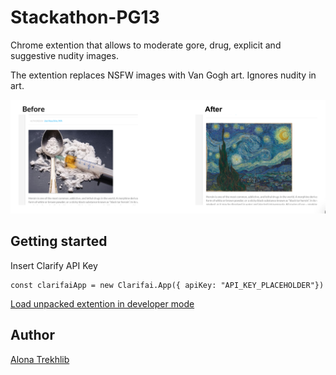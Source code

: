 # Stackathon-PG13

Chrome extention that allows to moderate gore, drug, explicit and suggestive nudity images.

The extention replaces NSFW images with Van Gogh art. Ignores nudity in art.

![Demo](https://github.com/trekhleb123/stackathon-pg13/blob/master/images/Screen%20Shot%202020-06-01%20at%2011.17.23.png)

## Getting started

Insert Clarify API Key

```
const clarifaiApp = new Clarifai.App({ apiKey: "API_KEY_PLACEHOLDER"})

```

[Load unpacked extention in developer mode](https://developer.chrome.com/extensions/getstarted)

## Author

[Alona Trekhlib](https://github.com/trekhleb123)
